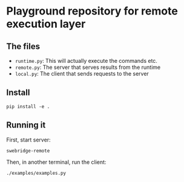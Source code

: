 # Playground repository for remote execution layer

## The files

* `runtime.py`: This will actually execute the commands etc.
* `remote.py`: The server that serves results from the runtime
* `local.py`: The client that sends requests to the server

## Install

```
pip install -e .
```

## Running it

First, start server:

```
swebridge-remote
```

Then, in another terminal, run the client:

```
./examples/examples.py
```
